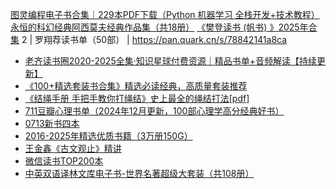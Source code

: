 [图灵编程电子书合集｜229本PDF下载（Python 机器学习 全栈开发+技术教程）](https://pan.quark.cn/s/e9bfa548c04f)
[永恒的科幻经典阿西莫夫经典作品集（共18册）](https://pan.quark.cn/s/6a716ea21db9)
[《樊登读书 (帆书) 》2025年合集](https://pan.quark.cn/s/3be6fe6946b2)
2 | 罗翔荐读书单（50部） | https://pan.quark.cn/s/78842141a8ca
- [老齐读书圈2020-2025全集·知识星球付费资源｜精品书单+音频解读【持续更新】](https://pan.quark.cn/s/b691239ed2ec)
- [《100+精选套装书合集》精选必读经典，高质量套装推荐](https://pan.quark.cn/s/27018a1b5f67)
- [《结绳手册 手把手教你打绳结》史上最全的绳结打法[pdf]](https://pan.quark.cn/s/09b3df7ee2d3)
- [711豆瓣心理书单（2024年12月更新，100部心理学高分经典好书）](https://pan.quark.cn/s/9e69fe855b77)
- [0713新书四本](https://pan.quark.cn/s/d1f895a78e88)
- [2016-2025年精选优质书籍（3万册150G）](https://pan.quark.cn/s/816ba29c6a0d)
- [王金鑫《古文观止》精讲](https://pan.quark.cn/s/f6831334aa12)
- [微信读书TOP200本](https://pan.quark.cn/s/aeecbd37d8a6)
- [中英双语译林文库电子书-世界名著超级大套装（共108册）](https://pan.quark.cn/s/5790b45e965b)